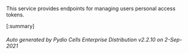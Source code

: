 






This service provides endpoints for managing users personal access tokens.

[:summary]

###### Auto generated by Pydio Cells Enterprise Distribution v2.2.10 on 2-Sep-2021
